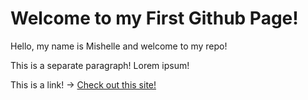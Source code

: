# Welcome to my First Github Page!

Hello, my name is Mishelle and welcome to my repo!

This is a separate paragraph! Lorem ipsum!

This is a link! -> [Check out this site!](https://bongo.cat/)
